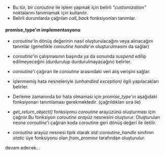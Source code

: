 - Bu tür, bir _coroutine_ ile işlem yapmak için belirli _"customization"_ noktalarını tanımlamak için kullanılır. 
- Belirli durumlarda çağrılan _call_back_ fonksiyonları tanımlar.
#### promise_type'ın implementasyonu 
- _coroutine_'in dönüş değerinin nasıl oluşturulacağını veya alınacağını tanımlar (genellikle _coroutine handle_'ın oluşturulmasını da sağlar)
- _coroutine_'in çalışmasının başında ya da sonunda _suspend_ edilip edilmeyeceğini (durdurulup durdurulmayacağını) belirler.
- _coroutine_'i çağıran ile _coroutine_ arasındaki veri alış verişini sağlar.
- işlenmemiş hata nesneleriyle _(unhandled exception)_ ilgili yapılacakları belirler.

- Derleme zamanında bir hata olmaması için _promise_type_'ın aşağıdaki fonksiyonarı tanımlaması gerekmektedir. (çağrıldıkları  sıra ile)  

- _get_return_object()_ fonksiyonu _coroutine_ arayüzünü oluşturması için çağrılır.Bu fonksiyon _coroutine arayüz_ nesnesini oluşturur. Oluşturulan nesne _coroutine_'i çağıran koda coroutine geri dönüş değeri ile iletilir. 
- _coroutine_ arayüz nesnesi tipik olarak _std::coroutine_handle_ sınıfının _static_ üye fonksiyonu olan _from_promise_ tarafından oluşturulur. <br>

devam edecek...
